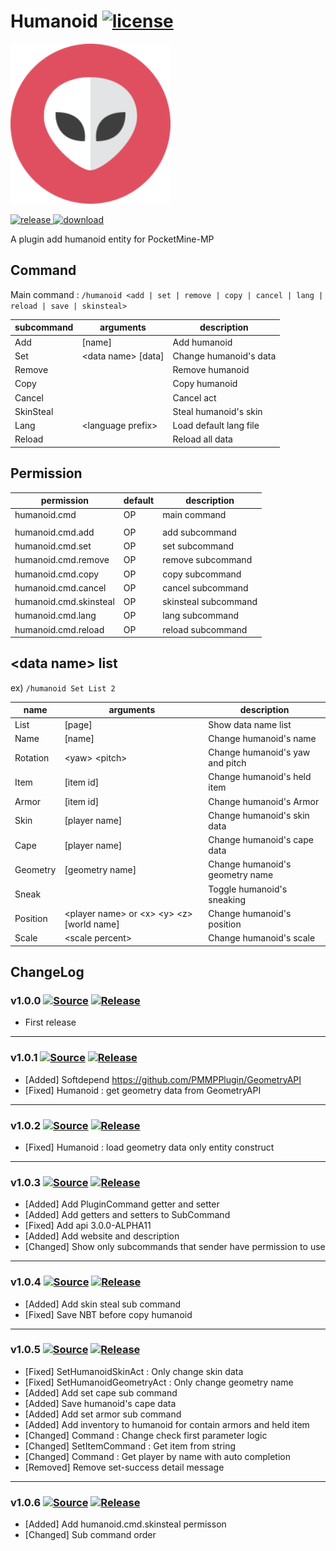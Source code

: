 # Humanoid [![license](https://img.shields.io/github/license/Blugin/Humanoid-PMMP.svg?label=License)](LICENSE)
<img src="./assets/icon/index.svg" height="256" width="256">  

[![release](https://img.shields.io/github/release/Blugin/Humanoid-PMMP.svg?label=Release) ![download](https://img.shields.io/github/downloads/Blugin/Humanoid-PMMP/total.svg?label=Download)](https://github.com/Blugin/Humanoid-PMMP/releases/latest)


A plugin add humanoid entity for PocketMine-MP

## Command
Main command : `/humanoid <add | set | remove | copy | cancel | lang | reload | save | skinsteal>`

| subcommand | arguments              | description                 |
| ---------- | ---------------------- | --------------------------- |
| Add        | \[name\]               | Add humanoid                |
| Set        | \<data name\> \[data\] | Change humanoid's data      |
| Remove     |                        | Remove humanoid             |
| Copy       |                        | Copy humanoid               |
| Cancel     |                        | Cancel act                  |
| SkinSteal  |                        | Steal humanoid's skin       |
| Lang       | \<language prefix\>    | Load default lang file      |
| Reload     |                        | Reload all data             |




## Permission
| permission             | default  | description          |
| ---------------------- | -------- | -------------------- |
| humanoid.cmd           | OP       | main command         |
|                        |          |                      |
| humanoid.cmd.add       | OP       | add subcommand       |
| humanoid.cmd.set       | OP       | set  subcommand      |
| humanoid.cmd.remove    | OP       | remove subcommand    |
| humanoid.cmd.copy      | OP       | copy subcommand      |
| humanoid.cmd.cancel    | OP       | cancel subcommand    |
| humanoid.cmd.skinsteal | OP       | skinsteal subcommand |
| humanoid.cmd.lang      | OP       | lang subcommand      |
| humanoid.cmd.reload    | OP       | reload subcommand    |




## \<data name\> list
ex)  `/humanoid Set List 2`

| name       | arguments                                           | description                     |
| ---------- | --------------------------------------------------- | ------------------------------- |
| List       | \[page\]                                            | Show data name list             |
| Name       | \[name\]                                            | Change humanoid's name          |
| Rotation   | \<yaw\> \<pitch\>                                   | Change humanoid's yaw and pitch |
| Item       | \[item id\]                                         | Change humanoid's held item     |
| Armor      | \[item id\]                                         | Change humanoid's Armor         |
| Skin       | \[player name\]                                     | Change humanoid's skin data     |
| Cape       | \[player name\]                                     | Change humanoid's cape data     |
| Geometry   | \[geometry name\]                                   | Change humanoid's geometry name |
| Sneak      |                                                     | Toggle humanoid's sneaking      |
| Position   | \<player name\> or \<x\> \<y\> \<z\> \[world name\] | Change humanoid's position      |
| Scale      | \<scale percent\>                                   | Change humanoid's scale         |




## ChangeLog
### v1.0.0 [![Source](https://img.shields.io/badge/source-v1.0.0-blue.png?label=source)](https://github.com/Blugin/Humanoid-PMMP/tree/v1.0.0) [![Release](https://img.shields.io/github/downloads/Blugin/Humanoid-PMMP/v1.0.0/total.png?label=download&colorB=1fadad)](https://github.com/Blugin/Humanoid-PMMP/releases/v1.0.0)
- First release
  
  
---
### v1.0.1 [![Source](https://img.shields.io/badge/source-v1.0.1-blue.png?label=source)](https://github.com/Blugin/Humanoid-PMMP/tree/v1.0.1) [![Release](https://img.shields.io/github/downloads/Blugin/Humanoid-PMMP/v1.0.1/total.png?label=download&colorB=1fadad)](https://github.com/Blugin/Humanoid-PMMP/releases/v1.0.1)
- \[Added\] Softdepend https://github.com/PMMPPlugin/GeometryAPI
- \[Fixed\] Humanoid : get geometry data from GeometryAPI
  
  
---
### v1.0.2 [![Source](https://img.shields.io/badge/source-v1.0.2-blue.png?label=source)](https://github.com/Blugin/Humanoid-PMMP/tree/v1.0.2) [![Release](https://img.shields.io/github/downloads/Blugin/Humanoid-PMMP/v1.0.2/total.png?label=download&colorB=1fadad)](https://github.com/Blugin/Humanoid-PMMP/releases/v1.0.2)
- \[Fixed\] Humanoid : load geometry data only entity construct
  
  
---
### v1.0.3 [![Source](https://img.shields.io/badge/source-v1.0.3-blue.png?label=source)](https://github.com/Blugin/Humanoid-PMMP/tree/v1.0.3) [![Release](https://img.shields.io/github/downloads/Blugin/Humanoid-PMMP/v1.0.3/total.png?label=download&colorB=1fadad)](https://github.com/Blugin/Humanoid-PMMP/releases/v1.0.3)
- \[Added\] Add PluginCommand getter and setter
- \[Added\] Add getters and setters to SubCommand
- \[Fixed\] Add api 3.0.0-ALPHA11
- \[Added\] Add website and description
- \[Changed\] Show only subcommands that sender have permission to use
  
  
---
### v1.0.4 [![Source](https://img.shields.io/badge/source-v1.0.4-blue.png?label=source)](https://github.com/Blugin/Humanoid-PMMP/tree/v1.0.4) [![Release](https://img.shields.io/github/downloads/Blugin/Humanoid-PMMP/v1.0.4/total.png?label=download&colorB=1fadad)](https://github.com/Blugin/Humanoid-PMMP/releases/v1.0.4)
- \[Added\] Add skin steal sub command
- \[Fixed\] Save NBT before copy humanoid
  
  
---
### v1.0.5 [![Source](https://img.shields.io/badge/source-v1.0.5-blue.png?label=source)](https://github.com/Blugin/Humanoid-PMMP/tree/v1.0.5) [![Release](https://img.shields.io/github/downloads/Blugin/Humanoid-PMMP/v1.0.5/total.png?label=download&colorB=1fadad)](https://github.com/Blugin/Humanoid-PMMP/releases/v1.0.5)
- \[Fixed\] SetHumanoidSkinAct : Only change skin data
- \[Fixed\] SetHumanoidGeometryAct : Only change geometry name
- \[Added\] Add set cape sub command
- \[Added\] Save humanoid's cape data
- \[Added\] Add set armor sub command
- \[Added\] Add inventory to humanoid  for contain armors and held item
- \[Changed\] Command : Change check first parameter logic
- \[Changed\] SetItemCommand : Get item from string
- \[Changed\] Command : Get player by name with auto completion
- \[Removed\] Remove set-success detail message
  
  
---
### v1.0.6 [![Source](https://img.shields.io/badge/source-v1.0.6-blue.png?label=source)](https://github.com/Blugin/Humanoid-PMMP/tree/v1.0.6) [![Release](https://img.shields.io/github/downloads/Blugin/Humanoid-PMMP/v1.0.6/total.png?label=download&colorB=1fadad)](https://github.com/Blugin/Humanoid-PMMP/releases/v1.0.6)
- \[Added\] Add humanoid.cmd.skinsteal permisson
- \[Changed\] Sub command order

